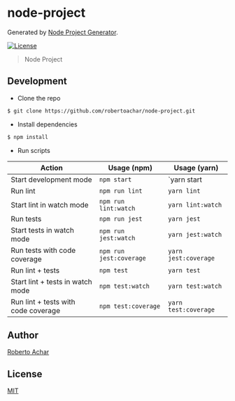 # node-project

Generated by [Node Project Generator](https://github.com/robertoachar/generator-node).

[![License][license-badge]][license-url]

> Node Project

## Development

- Clone the repo

```bash
$ git clone https://github.com/robertoachar/node-project.git
```

- Install dependencies

```bash
$ npm install
```

- Run scripts

| Action                              | Usage (npm)             | Usage (yarn)         |
| ----------------------------------- | ----------------------- | -------------------- |
| Start development mode              | `npm start`             | `yarn start          |
| Run lint                            | `npm run lint`          | `yarn lint`          |
| Start lint in watch mode            | `npm run lint:watch`    | `yarn lint:watch`    |
| Run tests                           | `npm run jest`          | `yarn jest`          |
| Start tests in watch mode           | `npm run jest:watch`    | `yarn jest:watch`    |
| Run tests with code coverage        | `npm run jest:coverage` | `yarn jest:coverage` |
| Run lint + tests                    | `npm test`              | `yarn test`          |
| Start lint + tests in watch mode    | `npm test:watch`        | `yarn test:watch`    |
| Run lint + tests with code coverage | `npm test:coverage`     | `yarn test:coverage` |

## Author

[Roberto Achar](https://twitter.com/robertoachar)

## License

[MIT](https://github.com/robertoachar/node-project/blob/master/LICENSE)

[license-badge]: https://img.shields.io/github/license/robertoachar/node-project.svg
[license-url]: https://opensource.org/licenses/MIT
